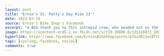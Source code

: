 ```yaml
---
layout: post
title: "Ernie's St. Patty's Day Ride 23'"
date: 2023-03-18
source: Ernie's Bike Shop's Facebook
excerpt: "A BIG thank you to this intrepid crew, who headed out on the Towpath yesterday for the first official shop ride of 2023! The weather was cold but clear, and everyone warmed up afterwards with homemade corned beef, Irish tunes, and a little BYOB at the shop."
image: https://scontent-ord5-2.xx.fbcdn.net/v/t39.30808-6/335316873_2086292038227463_4463182048161218525_n.jpg?stp=cp6_dst-jpg_p960x960&_nc_cat=102&ccb=1-7&_nc_sid=3635dc&_nc_ohc=gcZhLUlSHqoAX9nzINO&_nc_ht=scontent-ord5-2.xx&oh=00_AfCsDo4fnB5VTyvYFXu3ejBYMgZRd03cUX2gD4w8NUitRg&oe=6571B977
hyperlink: https://www.facebook.com/ErniesBikeShop/posts/pfbid02zwzBTtF2PafRNhQmPGAwifU82bXBeLHfxAwQv68rAQuXZEibvVpLPSuDriA2rjf1l
tags: [cycling, facebook, social]
comments: true
---
```

